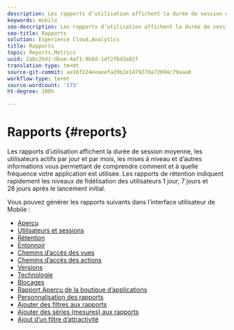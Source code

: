 ```yaml
---
description: Les rapports d’utilisation affichent la durée de session moyenne, les utilisateurs actifs par jour et par mois, les mises à niveau et d’autres informations vous permettant de comprendre comment et à quelle fréquence votre application est utilisée. Les rapports de rétention indiquent rapidement les niveaux de fidélisation des utilisateurs 1 jour, 7 jours et 28 jours après le lancement initial.
keywords: mobile
seo-description: Les rapports d’utilisation affichent la durée de session moyenne, les utilisateurs actifs par jour et par mois, les mises à niveau et d’autres informations vous permettant de comprendre comment et à quelle fréquence votre application est utilisée. Les rapports de rétention indiquent rapidement les niveaux de fidélisation des utilisateurs 1 jour, 7 jours et 28 jours après le lancement initial.
seo-title: Rapports
solution: Experience Cloud,Analytics
title: Rapports
topic: Reports,Metrics
uuid: 2abc2bd1-dbae-4af1-9b8d-1df2f6d3a81f
translation-type: tm+mt
source-git-commit: ae16f224eeaeefa29b2e1479270a72694c79aaa0
workflow-type: tm+mt
source-wordcount: '173'
ht-degree: 100%

---
```



# Rapports {#reports}

Les rapports d’utilisation affichent la durée de session moyenne, les utilisateurs actifs par jour et par mois, les mises à niveau et d’autres informations vous permettant de comprendre comment et à quelle fréquence votre application est utilisée. Les rapports de rétention indiquent rapidement les niveaux de fidélisation des utilisateurs 1 jour, 7 jours et 28 jours après le lancement initial.

Vous pouvez générer les rapports suivants dans l’interface utilisateur de Mobile :

* [Aperçu](/help/using/usage/usage-overview.md)
* [Utilisateurs et sessions](/help/using/usage/users-sessions.md)
* [Rétention](/help/using/usage/reports-retention.md)
* [Entonnoir](/help/using/usage/reports-funnel.md)
* [Chemins d’accès des vues](/help/using/usage/reports-view-paths.md)
* [Chemins d’accès des actions](/help/using/usage/reports-action-paths.md)
* [Versions](/help/using/usage/c-reports-versions.md)
* [Technologie](/help/using/usage/reports-technology.md)
* [Blocages](/help/using/usage/c-crashes.md)
* [Rapport Aperçu de la boutique d’applications](/help/using/usage/c-app-store-store-performance.md)
* [Personnalisation des rapports](/help/using/usage/reports-customize/reports-customize.md)
* [Ajouter des filtres aux rapports](/help/using/usage/reports-customize/t-reports-customize.md)
* [Ajouter des séries (mesures) aux rapports](/help/using/usage/reports-customize/t-reports-series.md)
* [Ajout d’un filtre d’attractivité](/help/using/usage/reports-customize/t-sticky-filter.md)
